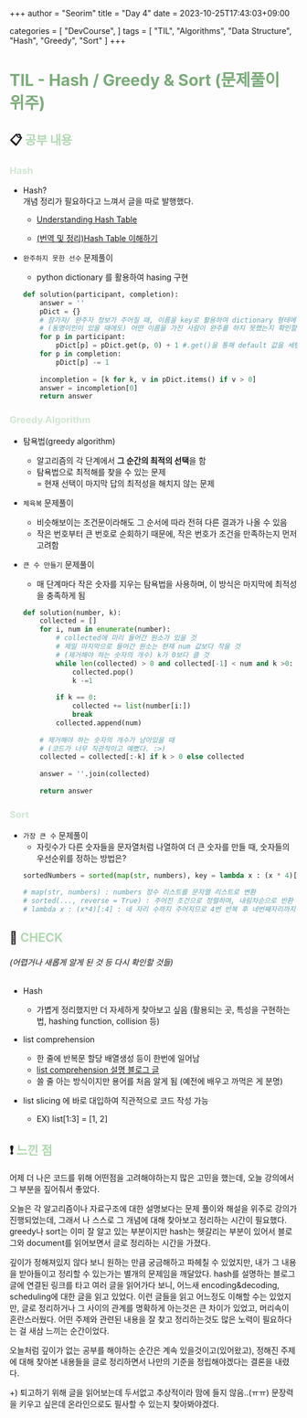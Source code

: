+++
author = "Seorim"
title =  "Day 4"
date = 2023-10-25T17:43:03+09:00

categories = [
    "DevCourse",
]
tags = [
    "TIL", "Algorithms", "Data Structure", "Hash", "Greedy", "Sort"
]
+++

# **<span style="color:#79AC78">TIL - Hash / Greedy & Sort (문제풀이 위주)</span>**

## 📋 **<span style="color:#B0D9B1">공부 내용</span>**

### <span style="color:#D0E7D2">Hash</span>
- Hash?   
      개념 정리가 필요하다고 느껴서 글을 따로 발행했다.

    - [Understanding Hash Table](https://www.baeldung.com/cs/hash-tables)

    -  [(번역 및 정리)Hash Table 이해하기](https://velog.io/@srlee056/Hash-Table-%EC%9D%B4%ED%95%B4%ED%95%98%EA%B8%B0)

- `완주하지 못한 선수` 문제풀이
    - python dictionary 를 활용하여 hasing 구현
    ```python
    def solution(participant, completion):
        answer = ''
        pDict = {}
        # 참가자/ 완주자 정보가 주어질 때, 이름을 key로 활용하여 dictionary 형태에 넣고 빼는 방식으로
        # (동명이인이 있을 때에도) 어떤 이름을 가진 사람이 완주를 하지 못했는지 확인할 수 있다. 
        for p in participant:
            pDict[p] = pDict.get(p, 0) + 1 #.get()을 통해 default 값을 세팅하는 한 방법
        for p in completion:
            pDict[p] -= 1
        
        incompletion = [k for k, v in pDict.items() if v > 0]        
        answer = incompletion[0]
        return answer
    ```


### <span style="color:#D0E7D2">Greedy Algorithm</span>

- 탐욕법(greedy algorithm)
    - 알고리즘의 각 단계에서 **그 순간의 최적의 선택**을 함
    - 탐욕법으로 최적해를 찾을 수 있는 문제   
        = 현재 선택이 마지막 답의 최적성을 해치지 않는 문제
    
- `체육복` 문제풀이
    - 비슷해보이는 조건문이라해도 그 순서에 따라 전혀 다른 결과가 나올 수 있음
    - 작은 번호부터 큰 번호로 순회하기 때문에, 작은 번호가 조건을 만족하는지 먼저 고려함

- `큰 수 만들기` 문제풀이
    - 매 단계마다 작은 숫자를 지우는 탐욕법을 사용하며, 이 방식은 마지막에 최적성을 충족하게 됨
    ```python
    def solution(number, k):
        collected = []
        for i, num in enumerate(number):
            # collected에 미리 들어간 원소가 있을 것
            # 제일 마지막으로 들어간 원소는 현재 num 값보다 작을 것
            # (제거해야 하는 숫자의 개수) k가 0보다 클 것
            while len(collected) > 0 and collected[-1] < num and k >0:
                collected.pop()
                k -=1
                
            if k == 0:
                collected += list(number[i:])
                break
            collected.append(num)
        
        # 제거해야 하는 숫자의 개수가 남아있을 때 
        # (코드가 너무 직관적이고 예뻤다. :>)
        collected = collected[:-k] if k > 0 else collected
            
        answer = ''.join(collected)
                
        return answer
    ```


### <span style="color:#D0E7D2">Sort</span>

- `가장 큰 수` 문제풀이
    - 자릿수가 다른 숫자들을 문자열처럼 나열하여 더 큰 숫자를 만들 때, 숫자들의 우선순위를 정하는 방법은?
    ``` python
    sortedNumbers = sorted(map(str, numbers), key = lambda x : (x * 4)[:4], reverse = True)

    # map(str, numbers) : numbers 정수 리스트를 문자열 리스트로 변환
    # sorted(..., reverse = True) : 주어진 조건으로 정렬하며, 내림차순으로 반환
    # lambda x : (x*4)[:4] : 네 자리 수까지 주어지므로 4번 반복 후 네번째자리까지 끊음
    ```
    
## 👀 **<span style="color:#B0D9B1">CHECK</span>**

###### *(어렵거나 새롭게 알게 된 것 등 다시 확인할 것들)*

- Hash
    - 가볍게 정리했지만 더 자세하게 찾아보고 싶음 (활용되는 곳, 특성을 구현하는 법, hashing function, collision 등)
- list comprehension
    - 한 줄에 반복문 할당 배열생성 등이 한번에 일어남
    - [list comprehension 설명 블로그 글](https://shoark7.github.io/programming/python/about-list-comprehension-python)
    - 쓸 줄 아는 방식이지만 용어를 처음 알게 됨 (예전에 배우고 까먹은 게 분명)
    
- list slicing 에 바로 대입하여 직관적으로 코드 작성 가능
    - EX) list[1:3] = [1, 2] 

## ❗ **<span style="color:#B0D9B1">느낀 점</span>**

어제 더 나은 코드를 위해 어떤점을 고려해야하는지 많은 고민을 했는데, 오늘 강의에서 그 부분을 짚어줘서 좋았다.

오늘은 각 알고리즘이나 자료구조에 대한 설명보다는 문제 풀이와 해설을 위주로 강의가 진행되었는데, 그래서 나 스스로 그 개념에 대해 찾아보고 정리하는 시간이 필요했다. greedy나 sort는 이미 잘 알고 있는 부분이지만 hash는 헷갈리는 부분이 있어서 블로그와 document를 읽어보면서 글로 정리하는 시간을 가졌다. 

깊이가 정해져있지 않다 보니 원하는 만큼 궁금해하고 파헤칠 수 있었지만, 내가 그 내용을 받아들이고 정리할 수 있는가는 별개의 문제임을 깨달았다. hash를 설명하는 블로그 글에 연결된 링크를 타고 여러 글을 읽어가다 보니, 어느새 encoding&decoding, scheduling에 대한 글을 읽고 있었다. 이런 글들을 읽고 어느정도 이해할 수는 있었지만, 글로 정리하거나 그 사이의 관계를 명확하게 아는것은 큰 차이가 있었고, 머리속이 혼란스러웠다. 어떤 주제와 관련된 내용을 잘 찾고 정리하는것도 많은 노력이 필요하다는 걸 새삼 느끼는 순간이었다.

오늘처럼 깊이가 없는 공부를 해야하는 순간은 계속 있을것이고(있어왔고), 정해진 주제에 대해 찾아본 내용들을 글로 정리하면서 나만의 기준을 정립해야겠다는 결론을 내렸다. 

+) 퇴고하기 위해 글을 읽어보는데 두서없고 추상적이라 맘에 들지 않음..(ㅠㅠ) 문장력을 키우고 싶은데 온라인으로도 필사할 수 있는지 찾아봐야겠다.
